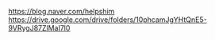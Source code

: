 https://blog.naver.com/helpshim
https://drive.google.com/drive/folders/10phcamJgYHtQnE5-9VRygJ87ZlMaI7l0
